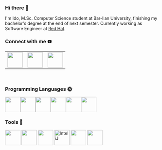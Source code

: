 ### Hi there 👋
I'm Ido, M.Sc. Computer Science student at Bar-Ilan University, finishing my bachelor's degree at the end of next semester.
Currently working as Software Engineer at <a href="https://www.redhat.com/en" target="_blank">Red Hat</a>.
<br />

### Connect with me :telephone:
<table>
    <tbody>
        <tr>
            <td><a href="https://www.linkedin.com/in/ido-aharon/" target=”_blank”>
            <img height="50" src="https://www.vectorlogo.zone/logos/linkedin/linkedin-ar21.svg" />
            </a></td>
            <td><a href="https://www.facebook.com/ido.aharon.10" target=”_blank”>
            <img height="50" src="https://www.vectorlogo.zone/logos/facebook/facebook-ar21.svg" />
            </a></td>
            <td><a href="https://www.instagram.com/ido_106/" target=”_blank”>
            <img height="50" src="https://www.vectorlogo.zone/logos/instagram/instagram-ar21.svg"/>
            </a></td>
        </tr>
    </tbody>
</table>  
<br />

### Programming Languages :sun_with_face:
<img height=50 src="https://cdn.jsdelivr.net/gh/devicons/devicon/icons/cplusplus/cplusplus-original.svg" /><img height=50 src="https://cdn.jsdelivr.net/gh/devicons/devicon/icons/csharp/csharp-original.svg" /><img height=50 src="https://cdn.jsdelivr.net/gh/devicons/devicon/icons/c/c-original.svg"/><img height=50 src="https://cdn.jsdelivr.net/gh/devicons/devicon/icons/java/java-original.svg"/><img height=50 src="https://cdn.jsdelivr.net/gh/devicons/devicon/icons/react/react-original.svg" /><img height=50 src="https://cdn.jsdelivr.net/gh/devicons/devicon/icons/python/python-original.svg"/>  

### Tools :wrench:
<img height=50 src="https://cdn.jsdelivr.net/gh/devicons/devicon/icons/visualstudio/visualstudio-plain.svg" />  <img height=50 src="https://cdn.jsdelivr.net/gh/devicons/devicon/icons/vscode/vscode-original.svg" />  <img height=50 src="https://user-images.githubusercontent.com/57855070/98332831-1dfed800-2008-11eb-85dc-9925b457b3d4.png">  <img alt="InteliJ" height=50 src="https://user-images.githubusercontent.com/57855070/98331898-3a017a00-2006-11eb-938a-eb22d38f9f57.png">  <img height=50 src="https://cdn.jsdelivr.net/gh/devicons/devicon/icons/git/git-original.svg" />  <img height=50 src="https://cdn.jsdelivr.net/gh/devicons/devicon/icons/github/github-original.svg" />
<br />
<!--
<img src="https://github-readme-streak-stats.herokuapp.com/?user=ido106"/>
-->

<!--
github user stats:
<img src="https://github-readme-stats.vercel.app/api?username=ido106&show_icons=true"/>

top languages stats:
![Top Langs](https://github-readme-stats.vercel.app/api/top-langs/?username=ido106&theme=tokyonight)

contribution stats:
<img src="https://github-readme-streak-stats.herokuapp.com/?user=ido106"/>

**ido106/ido106** is a ✨ _special_ ✨ repository because its `README.md` (this file) appears on your GitHub profile.

Here are some ideas to get you started:

- 🔭 I’m currently working on ...
- 🌱 I’m currently learning ...
- 👯 I’m looking to collaborate on ...
- 🤔 I’m looking for help with ...
- 💬 Ask me about ...
- 📫 How to reach me: ...
- 😄 Pronouns: ...
- ⚡ Fun fact: ...
-->

